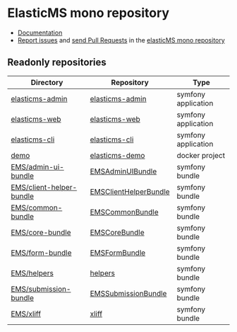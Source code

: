 # ElasticMS mono repository

* [Documentation](https://ems-project.github.io/)
* [Report issues](https://github.com/ems-project/elasticms/issues) and
  [send Pull Requests](https://github.com/ems-project/elasticms/pulls)
  in the [elasticMS mono repository](https://github.com/ems-project/elasticms)

## Readonly repositories

| Directory                                              | Repository                                                                    | Type                |
|--------------------------------------------------------|-------------------------------------------------------------------------------|---------------------|
| [elasticms-admin](./elasticms-admin)                   | [elasticms-admin](https://github.com/ems-project/elasticms-admin)             | symfony application |
| [elasticms-web](./elasticms-web)                       | [elasticms-web](https://github.com/ems-project/elasticms-web)                 | symfony application |
| [elasticms-cli](./elasticms-cli)                       | [elasticms-cli](https://github.com/ems-project/elasticms-cli)                 | symfony application |
| [demo](./demo)                                         | [elasticms-demo](https://github.com/ems-project/elasticms-demo)               | docker project      |
| [EMS/admin-ui-bundle](./EMS/admin-ui-bundle)           | [EMSAdminUIBundle](https://github.com/ems-project/EMSAdminUIBundle)           | symfony bundle      |
| [EMS/client-helper-bundle](./EMS/client-helper-bundle) | [EMSClientHelperBundle](https://github.com/ems-project/EMSClientHelperBundle) | symfony bundle      |
| [EMS/common-bundle](./EMS/common-bundle)               | [EMSCommonBundle](https://github.com/ems-project/EMSCommonBundle)             | symfony bundle      |
| [EMS/core-bundle](./EMS/core-bundle)                   | [EMSCoreBundle](https://github.com/ems-project/EMSCoreBundle)                 | symfony bundle      |
| [EMS/form-bundle](./EMS/form-bundle)                   | [EMSFormBundle](https://github.com/ems-project/EMSFormBundle)                 | symfony bundle      |
| [EMS/helpers](./EMS/helpers)                           | [helpers](https://github.com/ems-project/helpers)                             | symfony bundle      |
| [EMS/submission-bundle](./EMS/submission-bundle)       | [EMSSubmissionBundle](https://github.com/ems-project/EMSSubmissionBundle)     | symfony bundle      |
| [EMS/xliff](./EMS/xliff)                               | [xliff](https://github.com/ems-project/xliff)                                 | symfony bundle      |







